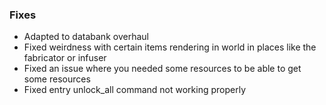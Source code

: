 ### Fixes
- Adapted to databank overhaul
- Fixed weirdness with certain items rendering in world in places like the fabricator or infuser
- Fixed an issue where you needed some resources to be able to get some resources
- Fixed entry unlock_all command not working properly